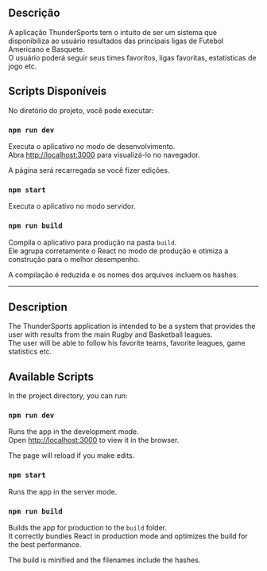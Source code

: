## Descrição

A aplicação ThunderSports tem o intuito de ser um sistema que disponibiliza ao usuário resultados das principais ligas de Futebol Americano e Basquete. <br />
O usuário poderá seguir seus times favoritos, ligas favoritas, estatisticas de jogo etc.


## Scripts Disponíveis

No diretório do projeto, você pode executar:

### `npm run dev`

Executa o aplicativo no modo de desenvolvimento. <br />
Abra [http://localhost:3000](http://localhost:3000) para visualizá-lo no navegador.

A página será recarregada se você fizer edições. <br />

### `npm start`

Executa o aplicativo no modo servidor. <br />

### `npm run build`

Compila o aplicativo para produção na pasta `build`. <br />
Ele agrupa corretamente o React no modo de produção e otimiza a construção para o melhor desempenho.

A compilação é reduzida e os nomes dos arquivos incluem os hashes. <br />


---------------------------------------


## Description

The ThunderSports application is intended to be a system that provides the user with results from the main Rugby and Basketball leagues. <br />
The user will be able to follow his favorite teams, favorite leagues, game statistics etc.


## Available Scripts

In the project directory, you can run:

### `npm run dev`

Runs the app in the development mode.<br />
Open [http://localhost:3000](http://localhost:3000) to view it in the browser.

The page will reload if you make edits.<br />

### `npm start`

Runs the app in the server mode.<br />

### `npm run build`

Builds the app for production to the `build` folder.<br />
It correctly bundles React in production mode and optimizes the build for the best performance.

The build is minified and the filenames include the hashes.<br />
